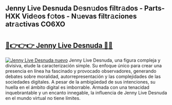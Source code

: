 ## Jenny Live Desnuda D𝚎sn𝚞dos filtr𝚊dos - Parts-HXK Vid𝚎os f𝚘tos - N𝚞evas filtr𝚊ciones atr𝚊ctivas CO6XO

# <h2><a href="http://mb2gu5z.tromn.icu/?c=Jenny+Live+Desnuda">🔗👉👉👉 Jenny Live Desnuda 🔗🔗</a></h2>

[![Jenny Live Desnuda nuevo](https://i.imgur.com/pEAQMta.gif)](http://mb2gu5z.tromn.icu/?c=Jenny+Live+Desnuda)
Jenny Live Desnuda, una figura compleja y divisiva, elude la caracterización simple. Su enfoque único para crear una presencia en línea ha fascinado y provocado observadores, generando debates sobre moralidad, autorrepresentación y las complejidades de las sociedades digitales. A pesar de la ambigüedad de sus intenciones, su huella en el ámbito digital es imborrable. Armada con una tenacidad inquebrantable y un encanto innegable, la influencia de Jenny Live Desnuda en el mundo virtual no tiene límites.
